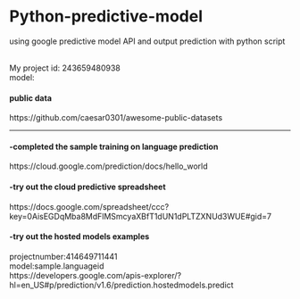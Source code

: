 # Python-predictive-model
using google predictive model API and output prediction with python script

<br>My project id:  243659480938
<br>model:

<h4>public data</h4>
https://github.com/caesar0301/awesome-public-datasets
<br>

<hr>
<h4>-completed the sample training on language prediction</h4>
https://cloud.google.com/prediction/docs/hello_world
<br>
<h4>-try out the cloud predictive spreadsheet</h4>
https://docs.google.com/spreadsheet/ccc?key=0AisEGDqMba8MdFlMSmcyaXBfT1dUN1dPLTZXNUd3WUE#gid=7
<br>
<h4>-try out the hosted models examples </h4>
projectnumber:414649711441
<br>model:sample.languageid
<br>https://developers.google.com/apis-explorer/?hl=en_US#p/prediction/v1.6/prediction.hostedmodels.predict

